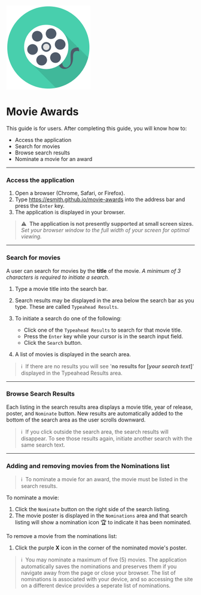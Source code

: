 ![Movie Awards Logo](https://github.com/esmith80/movie-awards/blob/user-guide/public/favicon.png)
# Movie Awards 
This guide is for users. After completing this guide, you will know how to:
* Access the application
* Search for movies
* Browse search results
* Nominate a movie for an award
---

### Access the application
1. Open a browser (Chrome, Safari, or Firefox).
2. Type https://esmith.github.io/movie-awards into the address bar and press the `Enter` key.
3. The application is displayed in your browser.

> :warning:&nbsp; **The application is not presently supported at small screen sizes.** _Set your browser window to the full width of your screen for optimal viewing._

---
### Search for movies
A user can search for movies by the **title** of the movie. _A minimum of 3 characters is required to initiate a search._
1. Type a movie title into the search bar. 
2. Search results may be displayed in the area below the search bar as you type. These are called `Typeahead Results`.   
3. To initiate a search do one of the following:

   - Click one of the `Typeahead Results` to search for that movie title.
   - Press the `Enter` key while your cursor is in the search input field.   
   - Click the `Search` button.
 
4. A list of movies is displayed in the search area.

>:information_source:&nbsp; If there are no results you will see '**no results for [_your search text_]**' displayed in the Typeahead Results area.

---
### Browse Search Results

Each listing in the search results area displays a movie title, year of release, poster, and `Nominate` button. New results are automatically added to the bottom of the search area as the user scrolls downward.

>:information_source:&nbsp; If you click outside the search area, the search results will disappear. To see those results again, initiate another search with the same search text.

---
### Adding and removing movies from the Nominations list

>:information_source:&nbsp; To nominate a movie for an award, the movie must be listed in the search results.

To nominate a movie:
1. Click the `Nominate` button on the right side of the search listing.
2. The movie poster is displayed in the `Nominations` area and that search listing will show a nomination icon 🏆 to indicate it has been nominated.

To remove a movie from the nominations list:
1. Click the purple **X** icon in the corner of the nominated movie's poster.

>:information_source:&nbsp; You may nominate a maximum of five (5) movies. The application automatically saves the nominations and preserves them if you navigate away from the page or close your browser. The list of nominations is associated with your device, and so accessing the site on a different device provides a seperate list of nominations.
